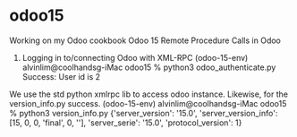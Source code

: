 # odoo15
Working on my Odoo cookbook
Odoo 15
Remote Procedure Calls in Odoo

1. Logging in to/connecting Odoo with XML-RPC
(odoo-15-env) alvinlim@coolhandsg-iMac odoo15 % python3 odoo_authenticate.py
Success: User id is 2

We use the std python xmlrpc lib to access odoo instance.
Likewise, for the version_info.py success.
(odoo-15-env) alvinlim@coolhandsg-iMac odoo15 % python3 version_info.py
{'server_version': '15.0', 'server_version_info': [15, 0, 0, 'final', 0, ''], 'server_serie': '15.0', 'protocol_version': 1}